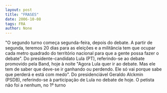 ```yaml
---
layout: post
title: "FRASES"
date: 2006-10-08
tags: FRA
author: None
---
```

\"O segundo turno começa segunda-feira, depois do debate. A partir de segunda, teremos 20 dias para as eleições e a militância tem que ocupar cada metro quadrado do território nacional para que a gente possa fazer o debate\".
Do presidente-candidato Lula (PT),&nbsp;referindo-se ao debate promovido pela&nbsp;Band, hoje à noite
\"Agora Lula quer ir ao debate. Mas ele tem de saber que deve-se ir ganhando ou perdendo. Ele só vai porque sabe que perderá e está com medo\".
Do presidenciável Geraldo Alckmin (PSDB),&nbsp;referindo-se à participação de Lula no debate de hoje. O petista não foi a&nbsp;nenhum, no 1º turno 
